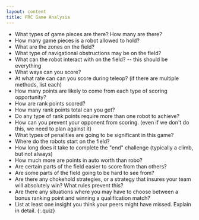 ```yaml
---
layout: content
title: FRC Game Analysis
---
```


* What types of game pieces are there? How many are there?
* How many game pieces is a robot allowed to hold?        
* What are the zones on the field?
* What type of navigational obstructions may be on the field?
* What can the robot interact with on the field? -- this should be everything
* What ways can you score?
* At what rate can can you score during teleop? (if there are multiple methods, list each)
* How many points are likely to come from each type of scoring opportunity?     
* How are rank points scored?
* How many rank points total can you get?    
* Do any type of rank points require more than one robot to achieve?     
* How can you prevent your opponent from scoring. (even if we don't do this, we need to plan against it)
* What types of penalities are going to be significant in this game?
* Where do the robots start on the field?
* How long does it take to complete the "end" challenge (typically a climb, but not always)
* How much more are points in auto worth than robo?
* Are certain parts of the field easier to score from than others?
* Are some parts of the field going to be hard to see from?
* Are there any chokehold strategies, or a strategy that insures your team will absolutely win? What rules prevent this?
* Are there any situations where you may have to choose between a bonus ranking point and winning a qualification match?
* List at least one insight you think your peers might have missed. Explain in detail.
{:.quiz}